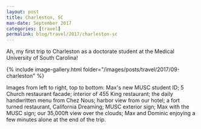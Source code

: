 ```yaml
---
layout: post
title: Charleston, SC
man-date: September 2017
categories: [travel]
permalink: blog/travel/2017/charleston-sc
---
```


Ah, my first trip to Charleston as a doctorate student at the Medical University of South Carolina!

<!--more-->
<!-- hide anything under the more tag from the /blog listing -->

<!-- ...start blog post here -->

{% include image-gallery.html folder="/images/posts/travel/2017/09-charleston" %}

<div class="img-description">
Images from left to right, top to bottom:
Max's new MUSC student ID; 5 Church restaurant facade; interior of 455 King restaurant; the daily handwritten menu from Chez Nous; harbor view from our hotel; a fort turned restaurant, California Dreaming; MUSC exterior sign; Max with the MUSC sign; our 35,000ft view over the clouds; Max and Dominic enjoying a few minutes alone at the end of the trip.
</div>
<!-- single photo 
![The Green "Pocket Park", Charlotte, NC](/images/posts/travel/2015/charlotte/IMG_2792.jpg)
-->